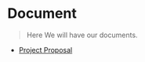 # Document

> Here We will have our documents.

- [Project Proposal](https://github.com/smh997/Maze-Problem/document/proposal)